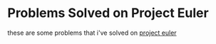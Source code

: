 # Problems Solved on Project Euler

these are some problems that i've solved on [project euler](https://projecteuler.net)
